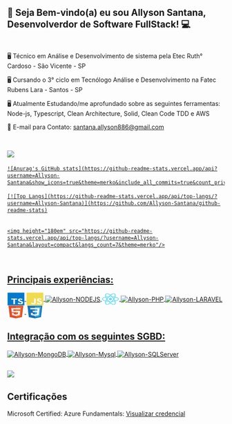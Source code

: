 ## 👋 Seja Bem-vindo(a) eu sou Allyson Santana, Desenvolverdor de Software FullStack! 💻 <br /> <br />

🖥️ Técnico em Análise e Desenvolvimento de sistema pela Etec Ruth° Cardoso - São Vicente - SP

🖥️ Cursando o 3° ciclo em Tecnólogo Análise e Desenvolvimento na Fatec Rubens Lara - Santos - SP 

🖥️ Atualmente Estudando/me aprofundado sobre as seguintes ferramentas: Node-js, Typescript, Clean Architecture, Solid, Clean Code TDD e AWS


📧 E-mail para Contato: santana.allyson886@gmail.com

## 

<div align="start">
  <br/>
  <a href="https://github.com/Allyson-Santana">
    
  <img height="180em" src="https://github-readme-stats.vercel.app/api?username=Allyson-Santana&show_icons=true&theme=merko&include_all_commits=true&count_private=true"/>
    
    ![Anurag's GitHub stats](https://github-readme-stats.vercel.app/api?username=Allyson-Santana&show_icons=true&theme=merko&include_all_commits=true&count_private=true)
   
    [![Top Langs](https://github-readme-stats.vercel.app/api/top-langs/?username=Allyson-Santana)](https://github.com/Allyson-Santana/github-readme-stats)
  
    
    <img height="180em" src="https://github-readme-stats.vercel.app/api/top-langs/?username=Allyson-Santana&layout=compact&langs_count=7&theme=merko"/>
</div>

  
<div style="display: inline_block"><br>
  
  ## Principais experiências: 
  <img align="center" alt="Allyson-Js" height="30" width="40" src="https://raw.githubusercontent.com/devicons/devicon/master/icons/typescript/typescript-plain.svg">
  <img align="center" alt="Allyson-Js" height="30" width="40" src="https://raw.githubusercontent.com/devicons/devicon/master/icons/javascript/javascript-plain.svg">
  <img align="center" alt="Allyson-NODEJS" height="30" width="40" src="https://cdn.jsdelivr.net/gh/devicons/devicon/icons/nodejs/nodejs-original.svg">
  <img align="center" alt="Allyson-React" height="30" width="40" src="https://raw.githubusercontent.com/devicons/devicon/master/icons/react/react-original.svg">
  <img align="center" alt="Allyson-PHP" height="40" width="50" src="https://cdn.jsdelivr.net/gh/devicons/devicon/icons/php/php-original.svg">
  <img align="center" alt="Allyson-LARAVEL" height="30" width="40" src="https://cdn.jsdelivr.net/gh/devicons/devicon/icons/laravel/laravel-plain-wordmark.svg">
  <img align="center" alt="Allyson-HTML" height="30" width="40" src="https://raw.githubusercontent.com/devicons/devicon/master/icons/html5/html5-original.svg">
  <img align="center" alt="Allyson-CSS" height="30" width="40" src="https://raw.githubusercontent.com/devicons/devicon/master/icons/css3/css3-original.svg">

   ## Integração com os seguintes SGBD:
  <img align="center" alt="Allyson-MongoDB" height="50" width="50" src="https://cdn.jsdelivr.net/gh/devicons/devicon/icons/mongodb/mongodb-original-wordmark.svg" />
  <img align="center" alt="Allyson-Mysql" height="60" width="50" src="https://cdn.jsdelivr.net/gh/devicons/devicon/icons/mysql/mysql-original-wordmark.svg" />
  <img align="center" alt="Allyson-SQLServer" height="50" width="50" src="https://cdn.jsdelivr.net/gh/devicons/devicon/icons/postgresql/postgresql-plain-wordmark.svg" />
  
</div>

  ##
  
<div> 
  <a href="https://br.linkedin.com/in/allyson-santana-729612182" target="_blank"><img height="30" src="https://img.shields.io/badge/-LinkedIn-%230077B5?style=for-the-badge&logo=linkedin&logoColor=white" target="_blank"></a> 
</div>


## Certificações
  
Microsoft Certified: Azure Fundamentals:
[Visualizar credencial](https://www.credly.com/badges/a1fbfe8f-f3b0-44a3-a75c-cdd41c2c9e3d/public_url)

 
